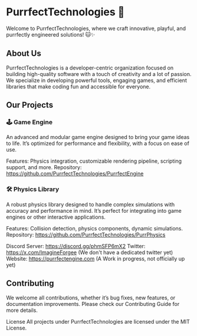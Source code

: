 # PurrfectTechnologies 🐾
Welcome to PurrfectTechnologies, where we craft innovative, playful, and purrfectly engineered solutions! 🐱✨

## About Us
PurrfectTechnologies is a developer-centric organization focused on building high-quality software with a touch of creativity and a lot of passion. We specialize in developing powerful tools, engaging games, and efficient libraries that make coding fun and accessible for everyone.

## Our Projects
### 🕹️ Game Engine
An advanced and modular game engine designed to bring your game ideas to life. It’s optimized for performance and flexibility, with a focus on ease of use.

Features: Physics integration, customizable rendering pipeline, scripting support, and more.
Repository: https://github.com/PurrfectTechnologies/PurrfectEngine
### 🛠️ Physics Library
A robust physics library designed to handle complex simulations with accuracy and performance in mind. It’s perfect for integrating into game engines or other interactive applications.

Features: Collision detection, physics components, dynamic simulations.
Repository: https://github.com/PurrfectTechnologies/PurrPhysics

Discord Server: https://discord.gg/phmSFP6mX2
Twitter: https://x.com/ImagineForgee (We don't have a dedicated twitter yet)
Website: https://purrfectengine.com (A Work in progress, not officially up yet)
## Contributing
We welcome all contributions, whether it’s bug fixes, new features, or documentation improvements. Please check our Contributing Guide for more details.

License
All projects under PurrfectTechnologies are licensed under the MIT License.
